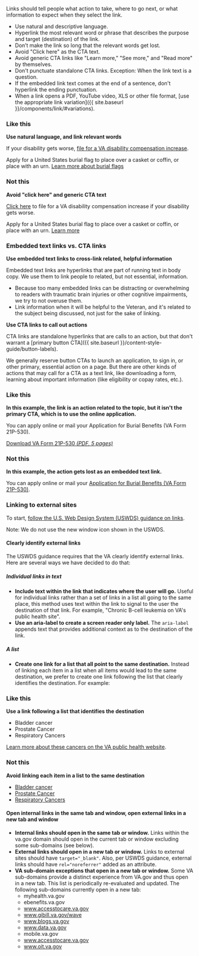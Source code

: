 Links should tell people what action to take, where to go next, or what information to expect when they select the link.

- Use natural and descriptive language.
- Hyperlink the most relevant word or phrase that describes the purpose and target (destination) of the link.
- Don’t make the link so long that the relevant words get lost.
- Avoid "Click here" as the CTA text.
- Avoid generic CTA links like "Learn more," "See more," and "Read more" by themselves.
- Don't punctuate standalone CTA links. Exception: When the link text is a question.
- If the embedded link text comes at the end of a sentence, don't hyperlink the ending punctuation.
- When a link opens a PDF, YouTube video, XLS or other file format, [use the appropriate link variation]({{ site.baseurl }}/components/link/#variations). 

<div class="do-dont">
<div class="do-dont__do">
<h3 class="do-dont__heading">Like this</h3>
<div class="do-dont__content" markdown="1">
  
__Use natural language, and link relevant words__
  
If your disability gets worse, [file for a VA disability compensation increase](https://va.gov/disability/how-to-file-claim/).
  
Apply for a United States burial flag to place over a casket or coffin, or place with an urn. 
[Learn more about burial flags](https://www.va.gov/burials-memorials/memorial-items/burial-flags/)

</div>
</div>
<div class="do-dont__dont">
<h3 class="do-dont__heading">Not this</h3>
<div class="do-dont__content" markdown="1">
  
__Avoid "click here" and generic CTA text__

[Click here](https://va.gov/disability/how-to-file-claim/) to file for a VA disability compensation increase if your disability gets worse.

Apply for a United States burial flag to place over a casket or coffin, or place with an urn. 
[Learn more](https://www.va.gov/burials-memorials/memorial-items/burial-flags/)
  
</div>
</div>
</div>

### Embedded text links vs. CTA links

__Use embedded text links to cross-link related, helpful information__

Embedded text links are hyperlinks that are part of running text in body copy. We use them to link people to related, but not essential, information. 
- Because too many embedded links can be distracting or overwhelming to readers with traumatic brain injuries or other cognitive impairments, we try to not overuse them. 
- Link information when it will be helpful to the Veteran, and it's related to the subject being discussed, not just for the sake of linking. 

__Use CTA links to call out actions__

CTA links are standalone hyperlinks that are calls to an action, but that don't warrant a [primary button CTA]({{ site.baseurl }}/content-style-guide/button-labels). 

We generally reserve button CTAs to launch an application, to sign in, or other primary, essential action on a page. But there are other kinds of actions that may call for a CTA as a text link, like downloading a form, learning about important information (like eligibility or copay rates, etc.). 



<div class="do-dont">
<div class="do-dont__do">
<h3 class="do-dont__heading">Like this</h3>
<div class="do-dont__content" markdown="1">
  
__In this example, the link is an action related to the topic, but it isn't the primary CTA, which is to use the online application.__

You can apply online or mail your Application for Burial Benefits (VA Form 21P-530).

<a 
  href="#VBA-21P-530-ARE.pdf"
  download="VBA-21P-530-ARE.pdf" 
  type="application/pdf">
    <i aria-hidden="true" class="fas fa-download vads-u-padding-right--1" role="img"></i>
      Download VA Form 21P-530 <dfn>(<abbr title="Portable Document Format">PDF</abbr>, 5 pages)</dfn>
</a>
  
</div>
</div>
<div class="do-dont__dont">
<h3 class="do-dont__heading">Not this</h3>
<div class="do-dont__content" markdown="1">
  
__In this example, the action gets lost as an embedded text link.__
  
You can apply online or mail your [Application for Burial Benefits (VA Form 21P-530)](https://www.vba.va.gov/pubs/forms/VBA-21P-530-ARE.pdf).

</div>
</div>
</div>

### Linking to external sites

To start, [follow the U.S. Web Design System (USWDS) guidance on links](https://designsystem.digital.gov/components/link/). 

Note: We do not use the new window icon shown in the USWDS.

<h4>Clearly identify external links</h4>

The USWDS guidance requires that the VA clearly identify external links. Here are several ways we have decided to do that:

<h5>Individual links in text</h5>

* **Include text within the link that indicates where the user will go.** Useful for individual links rather than a set of links in a list all going to the same place, this method uses text within the link to signal to the user the destination of that link. For example, "Chronic B-cell leukemia on VA's public health site".
* **Use an aria-label to create a screen reader only label.** The `aria-label` appends text that provides additional context as to the destination of the link. 

<h5>A list</h5>

* **Create one link for a list that all point to the same destination.** Instead of linking each item in a list when all items would lead to the same destination, we prefer to create one link following the list that clearly identifies the destination. For example:

<div class="do-dont">
<div class="do-dont__do">
<h3 class="do-dont__heading">Like this</h3>
<div class="do-dont__content" markdown="1">
  
__Use a link following a list that identifies the destination__
  
* Bladder cancer
* Prostate Cancer
* Respiratory Cancers

[Learn more about these cancers on the VA public health website](https://www.publichealth.va.gov/exposures/agentorange/conditions/).

</div>
</div>
<div class="do-dont__dont">
<h3 class="do-dont__heading">Not this</h3>
<div class="do-dont__content" markdown="1">
  
__Avoid linking each item in a list to the same destination__

* [Bladder cancer](https://www.publichealth.va.gov/exposures/agentorange/conditions/)
* [Prostate Cancer](https://www.publichealth.va.gov/exposures/agentorange/conditions/)
* [Respiratory Cancers](https://www.publichealth.va.gov/exposures/agentorange/conditions/)
</div>
</div>
</div>


<h4>Open internal links in the same tab and window, open external links in a new tab and window</h4>

* **Internal links should open in the same tab or window.** Links within the va.gov domain should open in the current tab or window excluding some sub-domains (see below).
* **External links should open in a new tab or window.** Links to external sites should have `target="_blank"`. Also, per USWDS guidance, external links should have `rel="noreferrer"` added as an attribute. 
* **VA sub-domain exceptions that open in a new tab or window.** Some VA sub-domains provide a distinct experience from VA.gov and thus open in a new tab. This list is periodically re-evaluated and updated. The following sub-domains currently open in a new tab:
  * myhealth.va.gov
  * ebenefits.va.gov
  * www.accesstocare.va.gov
  * www.gibill.va.gov/wave
  * www.blogs.va.gov
  * www.data.va.gov
  * mobile.va.gov
  * www.accesstocare.va.gov
  * www.oit.va.gov